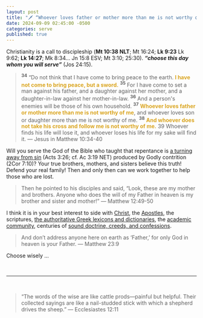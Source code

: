```yaml
---
layout: post
title: "🗡️ “Whoever loves father or mother more than me is not worthy of me”... “If you refuse to take up your cross and follow me, you are not worthy of being mine.” — Jesus"
date: 2024-09-09 02:45:00 -0500
categories: serve
published: true
---
```


Christianity is a call to discipleship (**Mt 10:38 NLT**; Mt 16:24; **Lk 9:23** Lk 9:62; **Lk 14:27**; Mk 8:34... Jn 15:8 ESV; Mt 3:10; 25:30). ***&ldquo;choose this day whom you will serve&rdquo;*** (Jos 24:15). 

> <sup style="font-weight:bold;">34</sup> “Do not think that I have come to bring peace to the earth. <span style="font-weight:bold;color:GoldenRod;">I have not come to bring peace, but a sword.</span> <sup style="font-weight:bold;">35</sup> For I have come to set a man against his father, and a daughter against her mother, and a daughter-in-law against her mother-in-law. <sup style="font-weight:bold;">36</sup> And a person's enemies will be those of his own household. <sup style="font-weight:bold;">37</sup> <span style="font-weight:bold;color:GoldenRod;">Whoever loves father or mother more than me is not worthy of me</span>, and whoever loves son or daughter more than me is not worthy of me. <sup style="font-weight:bold;">38</sup> <span style="font-weight:bold;color:GoldenRod;">And whoever does not take his cross and follow me is not worthy of me.</span> 39 Whoever finds his life will lose it, and whoever loses his life for my sake will find it. — Jesus in Matthew 10:34-40

Will you serve the God of the Bible who taught that repentance is [a turning away from sin](https://sevenshepherd.github.io/repent-means-turn/) (Acts 3:26; cf. Ac 3:19 NET) produced by Godly contrition (2Cor 7:10)? Your true brothers, mothers, and sisters believe this truth! Defend your real family! Then and only then can we work together to help those who are lost.

> Then he pointed to his disciples and said, “Look, these are my mother and brothers. Anyone who does the will of my Father in heaven is my brother and sister and mother!” &mdash; Matthew 12:49-50

<!-- ... or will you serve an anti-christ message that cannot be found in scripture?  -->

<!-- - Watered down unscriptural versions of repentance that only takes place in the heads of antinomian heretics?
- False teachings that twist the precious trust and reliance on God called faith into the unrecognizable heresy of assent?
- False teachers lead you into a blind faith, hypocrisy, carnality, debauchery, and eventually destruction through apostasy.

    > <sup style="font-weight:bold;">1</sup> But false prophets arose among the people, just as <span style="font-weight:bold;">there will be false teachers among you. These false teachers will infiltrate your midst with destructive heresies,</span> <span style="font-weight:bold;color:FireBrick;">even to the point of denying the <span style="font-size:1.2em;color:Red;">Master</span> who bought them</span>. As a result, they will bring swift destruction on themselves. <sup style="font-weight:bold;">2</sup> And <span style="font-weight:bold;color:FireBrick;">many will follow their <span style="font-size:1.2em;color:Red;">[debauched](https://dictionary.cambridge.org/us/dictionary/english/debauched) lifestyles</span></span>. Because of these false teachers, the way of truth will be slandered. &mdash; [2 Peter 2:1-2 NET](https://www.biblegateway.com/passage/?search=2+Peter+2%3A1-2&version=NET)
    >> **The Apostle Peter** reveals that false teachers would infiltrate the church, lead many into [debauched](https://dictionary.cambridge.org/us/dictionary/english/debauched) lifestyles, slandering the way of truth with their destructive heresies. In 2 Peter 2 he describes them as, <span style="font-weight:bold;color:FireBrick;">*&ldquo;brute beasts, creatures of instinct, born only to be caught and destroyed&rdquo;*</span> (v. 12), <span style="font-weight:bold;color:FireBrick;">*&ldquo;springs without water and mists driven by a storm&rdquo;*</span> (v. 17), and <span style="font-weight:bold;color:FireBrick;">*&ldquo;slaves of depravity&rdquo;*</span> (v. 19). These statements showcase that the subjects were unregenerate professors of the faith.
 -->

I think it is in your best interest to side with [Christ](https://sevenshepherd.github.io/repent-means-turn/), the [Apostles](https://sevenshepherd.github.io/what-is-a-cult/#Warnings-From-The-Apostles), the scriptures, [the authoritative Greek lexicons and dictionaries](https://sevenshepherd.github.io/repentance/#BDAG), the [academic community](https://sevenshepherd.github.io/scholarship-on-repent/), centuries of [sound doctrine, creeds, and confessions](https://sevenshepherd.github.io/sola-fide-the-original-lordship-position/). 

<!-- They despise the truth that repentance is contrition (2Cor 7:10), a hatred for sin (Jude 23 NLT), and a turning from sin (Acts 3:26; Act 3:19). -->

> And don’t address anyone here on earth as ‘Father,’ for only God in heaven is your Father. &mdash; Matthew 23:9

Choose wisely ...

<br>

---

<br>

> “The words of the wise are like cattle prods—painful but helpful. Their collected sayings are like a nail-studded stick with which a shepherd drives the sheep.” ― Ecclesiastes 12:11

<script>
    var refTagger = {
        settings: {
            bibleVersion: 'NLT'
        }
    }; 

    (function(d, t) {
        var n=d.querySelector('[nonce]');
        refTagger.settings.nonce = n && (n.nonce||n.getAttribute('nonce'));
        var g = d.createElement(t), s = d.getElementsByTagName(t)[0];
        g.src = 'https://api.reftagger.com/v2/RefTagger.js';
        g.nonce = refTagger.settings.nonce;
        s.parentNode.insertBefore(g, s);
    }(document, 'script'));
</script>